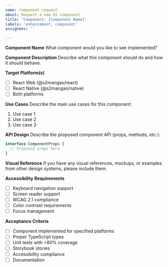 ```yaml
---
name: Component request
about: Request a new UI component
title: 'Component: [Component Name]'
labels: 'enhancement, component'
assignees: ''

---
```


**Component Name**
What component would you like to see implemented?

**Component Description**
Describe what this component should do and how it should behave.

**Target Platform(s)**
- [ ] React Web (@s2mangas/react)
- [ ] React Native (@s2mangas/native)
- [ ] Both platforms

**Use Cases**
Describe the main use cases for this component:
1. Use case 1
2. Use case 2
3. Use case 3

**API Design**
Describe the proposed component API (props, methods, etc.):

```typescript
interface ComponentProps {
  // Proposed props here
}
```

**Visual Reference**
If you have any visual references, mockups, or examples from other design systems, please include them.

**Accessibility Requirements**
- [ ] Keyboard navigation support
- [ ] Screen reader support
- [ ] WCAG 2.1 compliance
- [ ] Color contrast requirements
- [ ] Focus management

**Acceptance Criteria**
- [ ] Component implemented for specified platforms
- [ ] Proper TypeScript types
- [ ] Unit tests with >80% coverage
- [ ] Storybook stories
- [ ] Accessibility compliance
- [ ] Documentation